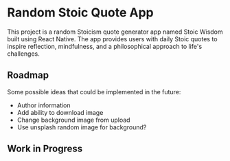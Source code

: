# Random Stoic Quote App

This project is a random Stoicism quote generator app named Stoic Wisdom built using React Native. The app provides users with daily Stoic quotes to inspire reflection, mindfulness, and a philosophical approach to life's challenges.

## Roadmap

Some possible ideas that could be implemented in the future:

- Author information
- Add ability to download image
- Change background image from upload
- Use unsplash random image for background?

## Work in Progress